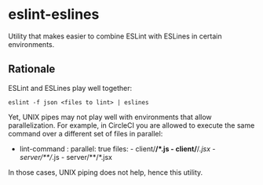 # eslint-eslines

Utility that makes easier to combine ESLint with ESLines in certain environments.

## Rationale

ESLint and ESLines play well together:

	eslint -f json <files to lint> | eslines

Yet, UNIX pipes may not play well with environments that allow parallelization. For example, in CircleCI you are allowed to execute the same command over a different set of files in parallel:

- lint-command :
	parallel: true
	files:
	  - client/**/*.js
	  - client/**/*.jsx
	  - server/**/*.js
	  - server/**/*.jsx

In those cases, UNIX piping does not help, hence this utility.
